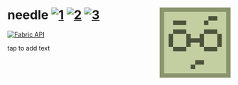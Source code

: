 # needle [![1][1]][6]  [![2][2]][4]  [![3][3]][5] <img src="src/main/resources/assets/megane/icon.png" align="right"/>

[![Fabric API](https://images2.imgbox.com/8e/38/bfInI5qv_o.png)][8]

tap to add text

[1]: https://img.shields.io/badge/minecraft-1.15+-brightgreen
[2]: https://img.shields.io/badge/loader-Fabric-blue
[3]: https://img.shields.io/badge/code_quality-F-red
[4]: https://fabricmc.net
[5]: https://git.io/code-quality
[6]: https://minecraft.net
[8]: https://www.curseforge.com/minecraft/mc-mods/fabric-api
[9]: https://www.curseforge.com/minecraft/mc-mods/fabric-language-kotlin
[10]: http://cf.way2muchnoise.eu/full_slotlink_downloads.svg
[11]: https://www.curseforge.com/minecraft/mc-mods/slotlink

